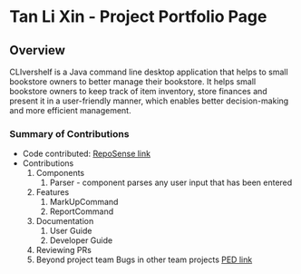 # Tan Li Xin - Project Portfolio Page

## Overview
CLIvershelf is a Java command line desktop application that helps to small bookstore owners to better manage their bookstore.
It helps small bookstore owners to keep track of item inventory, store finances and present it in a user-friendly manner, which 
enables better decision-making and more efficient management. 

### Summary of Contributions
* Code contributed: [RepoSense link](https://nus-cs2113-ay2122s1.github.io/tp-dashboard/?search=t-l-xin&sort=groupTitle&sortWithin=title&timeframe=commit&mergegroup=&groupSelect=groupByRepos&breakdown=true&checkedFileTypes=docs~functional-code~test-code~other&since=2021-09-25)
* Contributions 
  1. Components
     1. Parser - component parses any user input that has been entered
  2. Features
     1. MarkUpCommand
     2. ReportCommand
  3. Documentation
     1. User Guide
     2. Developer Guide
  4. Reviewing PRs
  5. Beyond project team
     Bugs in other team projects
     [PED link](https://github.com/t-l-xin/ped/issues)

